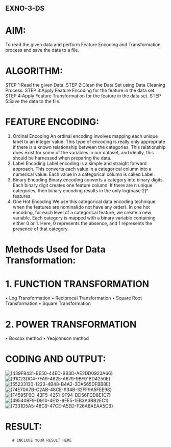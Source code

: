 ## EXNO-3-DS

# AIM:
To read the given data and perform Feature Encoding and Transformation process and save the data to a file.

# ALGORITHM:
STEP 1:Read the given Data.
STEP 2:Clean the Data Set using Data Cleaning Process.
STEP 3:Apply Feature Encoding for the feature in the data set.
STEP 4:Apply Feature Transformation for the feature in the data set.
STEP 5:Save the data to the file.

# FEATURE ENCODING:
1. Ordinal Encoding
An ordinal encoding involves mapping each unique label to an integer value. This type of encoding is really only appropriate if there is a known relationship between the categories. This relationship does exist for some of the variables in our dataset, and ideally, this should be harnessed when preparing the data.
2. Label Encoding
Label encoding is a simple and straight forward approach. This converts each value in a categorical column into a numerical value. Each value in a categorical column is called Label.
3. Binary Encoding
Binary encoding converts a category into binary digits. Each binary digit creates one feature column. If there are n unique categories, then binary encoding results in the only log(base 2)ⁿ features.
4. One Hot Encoding
We use this categorical data encoding technique when the features are nominal(do not have any order). In one hot encoding, for each level of a categorical feature, we create a new variable. Each category is mapped with a binary variable containing either 0 or 1. Here, 0 represents the absence, and 1 represents the presence of that category.

# Methods Used for Data Transformation:
  # 1. FUNCTION TRANSFORMATION
• Log Transformation
• Reciprocal Transformation
• Square Root Transformation
• Square Transformation
  # 2. POWER TRANSFORMATION
• Boxcox method
• Yeojohnson method

# CODING AND OUTPUT:
  ![{439F8431-BE50-44ED-BB3D-AE2DD0923A66}](https://github.com/user-attachments/assets/8bcfc2d2-5200-4efd-a1b8-f50ef85a75cd)
  ![{91C23DC4-7FA9-4625-A679-9BF91BD4250E}](https://github.com/user-attachments/assets/932c80f5-8717-4767-8832-c3c3c4283734)
  ![{55233130-1223-4B48-B4A2-3DA565DFBB8E}](https://github.com/user-attachments/assets/320f96ab-95a3-4549-a86a-34831b10abb4)
  ![{74E70A7B-C2AB-48CE-934B-32FF9A5FEE98}](https://github.com/user-attachments/assets/1ec2e80d-ae43-4ec3-bbe0-90bbc1323e73)
  ![{F4595F6C-43F5-4251-9F94-DD56FDD8E1C7}](https://github.com/user-attachments/assets/c11149a0-4f1e-464e-bd33-13178ab6ef81)
  ![{49540BF9-D910-4E12-8FE5-1EB3A3BB2EC1}](https://github.com/user-attachments/assets/f891c97a-7fbd-4c88-b3af-8cffeb1add1f)
  ![{7331D5A5-48C9-47CE-A5ED-F26A8AEAA5CB}](https://github.com/user-attachments/assets/0b678749-9609-43ce-b329-b4cabed2d806)


# RESULT:
       # INCLUDE YOUR RESULT HERE

       
